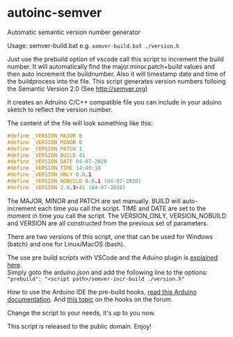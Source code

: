 # autoinc-semver
Automatic semantic version number generator

Usage: semver-build.bat e.g. ```semver-build.bat ./version.h```

Just use the prebuild option of vscode call this script to increment the build number. 
It will automatically find the major.minor.patch+build values and then auto increment the buildnumber. 
Also it will timestamp date and time of the buildprocess into the file.
This script generates version numbers folloing the Semantic Version 2.0 (See http://semver.org)

It creates an Adruino C/C++ compatible file you can include in your aduino sketch to reflect the version number.

The content of the file will look something like this: 
```C
#define _VERSION_MAJOR 0 
#define _VERSION_MINOR 0
#define _VERSION_PATCH 1 
#define _VERSION_BUILD 41 
#define _VERSION_DATE 04-07-2020 
#define _VERSION_TIME 14:40:18 
#define _VERSION_ONLY 0.0.1 
#define _VERSION_NOBUILD 0.0.1 (04-07-2020) 
#define _VERSION 2.0.3+41 (04-07-2020)
```

The MAJOR, MINOR and PATCH are set manually. BUILD will auto-increment each time you call the script. TIME and DATE are set to the moment in time you call the script. The VERSION_ONLY, VERSION_NOBUILD and VERSION are all constructed from the previous set of parameters. 

There are two versions of this script, one that can be used for Windows (batch) and one for Linux/MacOS (bash). 

The use pre build scripts with VSCode and the Aduino plugin is [explained here](https://github.com/Microsoft/vscode-arduino#options).  
Simply goto the arduino.json and add the following line to the options:  
``"prebuild": "<script path>/semver-incr-build ./version.h"``

How to use the Arduino IDE the pre-build hooks, [read this Arduino documentation](https://arduino.github.io/arduino-cli/platform-specification/#pre-and-post-build-hooks-since-arduino-ide-165). And [this topic](https://forum.arduino.cc/index.php?topic=586019.0) on the hooks on the forum. 

Change the script to your needs, it's up to you now.

This script is released to the public domain. Enjoy!
